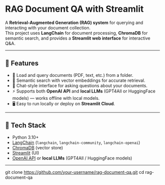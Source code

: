 # RAG Document QA with Streamlit

A **Retrieval-Augmented Generation (RAG) system** for querying and interacting with your document collection.  
This project uses **LangChain** for document processing, **ChromaDB** for semantic search, and provides a **Streamlit web interface** for interactive Q&A.

---

## 🚀 Features

- 📂 Load and query documents (PDF, text, etc.) from a folder.  
- 🔎 Semantic search with vector embeddings for accurate retrieval.  
- 💬 Chat-style interface for asking questions about your documents.  
- ⚡ Supports both **OpenAI API** and **local LLMs** (GPT4All or HuggingFace models) — works offline with local models.  
- 🖥 Easy to run locally or deploy on **Streamlit Cloud**.

---

## 🧰 Tech Stack

- Python 3.10+  
- [LangChain](https://www.langchain.com/) (`langchain`, `langchain-community`, `langchain-openai`)  
- [ChromaDB](https://www.trychroma.com/) (vector store)  
- [Streamlit](https://streamlit.io/) (UI)  
- [OpenAI API](https://platform.openai.com/) or **local LLMs** (GPT4All / HuggingFace models)  

---


git clone https://github.com/your-username/rag-document-qa.git
cd rag-document-qa
